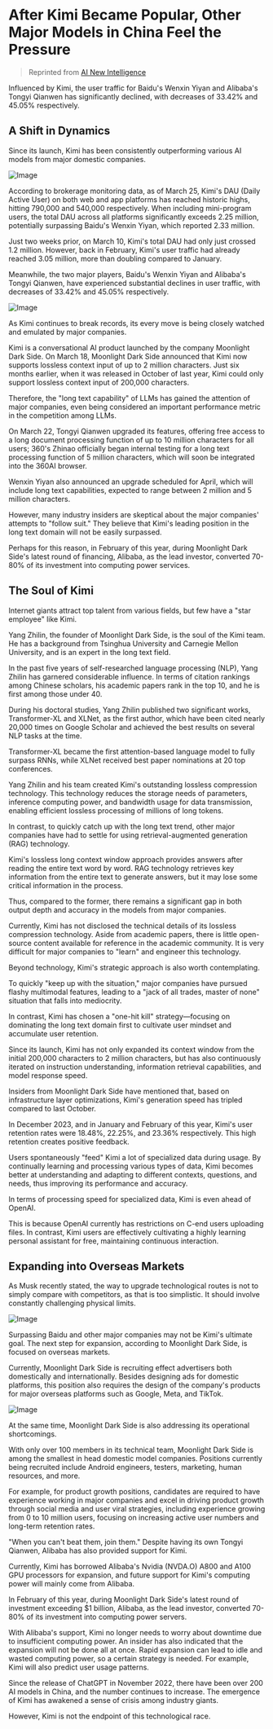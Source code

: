 # After Kimi Became Popular, Other Major Models in China Feel the Pressure

> Reprinted from [AI New Intelligence](https://mp.weixin.qq.com/s/NzynvwHkikXAyKsyljRJGg)

Influenced by Kimi, the user traffic for Baidu's Wenxin Yiyan and Alibaba's Tongyi Qianwen has significantly declined, with decreases of 33.42% and 45.05% respectively.

## A Shift in Dynamics

Since its launch, Kimi has been consistently outperforming various AI models from major domestic companies.

![Image](./images/after01.png)

According to brokerage monitoring data, as of March 25, Kimi's DAU (Daily Active User) on both web and app platforms has reached historic highs, hitting 790,000 and 540,000 respectively. When including mini-program users, the total DAU across all platforms significantly exceeds 2.25 million, potentially surpassing Baidu's Wenxin Yiyan, which reported 2.33 million.

Just two weeks prior, on March 10, Kimi's total DAU had only just crossed 1.2 million. However, back in February, Kimi's user traffic had already reached 3.05 million, more than doubling compared to January.

Meanwhile, the two major players, Baidu's Wenxin Yiyan and Alibaba's Tongyi Qianwen, have experienced substantial declines in user traffic, with decreases of 33.42% and 45.05% respectively.

![Image](./images/after02.png)

As Kimi continues to break records, its every move is being closely watched and emulated by major companies.

Kimi is a conversational AI product launched by the company Moonlight Dark Side. On March 18, Moonlight Dark Side announced that Kimi now supports lossless context input of up to 2 million characters. Just six months earlier, when it was released in October of last year, Kimi could only support lossless context input of 200,000 characters.

Therefore, the "long text capability" of LLMs has gained the attention of major companies, even being considered an important performance metric in the competition among LLMs.

On March 22, Tongyi Qianwen upgraded its features, offering free access to a long document processing function of up to 10 million characters for all users; 360's Zhinao officially began internal testing for a long text processing function of 5 million characters, which will soon be integrated into the 360AI browser.

Wenxin Yiyan also announced an upgrade scheduled for April, which will include long text capabilities, expected to range between 2 million and 5 million characters.

However, many industry insiders are skeptical about the major companies' attempts to "follow suit." They believe that Kimi's leading position in the long text domain will not be easily surpassed.

Perhaps for this reason, in February of this year, during Moonlight Dark Side's latest round of financing, Alibaba, as the lead investor, converted 70-80% of its investment into computing power services.

## The Soul of Kimi

Internet giants attract top talent from various fields, but few have a "star employee" like Kimi.

Yang Zhilin, the founder of Moonlight Dark Side, is the soul of the Kimi team. He has a background from Tsinghua University and Carnegie Mellon University, and is an expert in the long text field.

In the past five years of self-researched language processing (NLP), Yang Zhilin has garnered considerable influence. In terms of citation rankings among Chinese scholars, his academic papers rank in the top 10, and he is first among those under 40.

During his doctoral studies, Yang Zhilin published two significant works, Transformer-XL and XLNet, as the first author, which have been cited nearly 20,000 times on Google Scholar and achieved the best results on several NLP tasks at the time.

Transformer-XL became the first attention-based language model to fully surpass RNNs, while XLNet received best paper nominations at 20 top conferences.

Yang Zhilin and his team created Kimi's outstanding lossless compression technology. This technology reduces the storage needs of parameters, inference computing power, and bandwidth usage for data transmission, enabling efficient lossless processing of millions of long tokens.

In contrast, to quickly catch up with the long text trend, other major companies have had to settle for using retrieval-augmented generation (RAG) technology.

Kimi's lossless long context window approach provides answers after reading the entire text word by word. RAG technology retrieves key information from the entire text to generate answers, but it may lose some critical information in the process.

Thus, compared to the former, there remains a significant gap in both output depth and accuracy in the models from major companies.

Currently, Kimi has not disclosed the technical details of its lossless compression technology. Aside from academic papers, there is little open-source content available for reference in the academic community. It is very difficult for major companies to "learn" and engineer this technology.

Beyond technology, Kimi's strategic approach is also worth contemplating.

To quickly "keep up with the situation," major companies have pursued flashy multimodal features, leading to a "jack of all trades, master of none" situation that falls into mediocrity.

In contrast, Kimi has chosen a "one-hit kill" strategy—focusing on dominating the long text domain first to cultivate user mindset and accumulate user retention.

Since its launch, Kimi has not only expanded its context window from the initial 200,000 characters to 2 million characters, but has also continuously iterated on instruction understanding, information retrieval capabilities, and model response speed.

Insiders from Moonlight Dark Side have mentioned that, based on infrastructure layer optimizations, Kimi's generation speed has tripled compared to last October.

In December 2023, and in January and February of this year, Kimi's user retention rates were 18.48%, 22.25%, and 23.36% respectively. This high retention creates positive feedback.

Users spontaneously "feed" Kimi a lot of specialized data during usage. By continually learning and processing various types of data, Kimi becomes better at understanding and adapting to different contexts, questions, and needs, thus improving its performance and accuracy.

In terms of processing speed for specialized data, Kimi is even ahead of OpenAI.

This is because OpenAI currently has restrictions on C-end users uploading files. In contrast, Kimi users are effectively cultivating a highly learning personal assistant for free, maintaining continuous interaction.

## Expanding into Overseas Markets

As Musk recently stated, the way to upgrade technological routes is not to simply compare with competitors, as that is too simplistic. It should involve constantly challenging physical limits.

![Image](./images/after03.png)

Surpassing Baidu and other major companies may not be Kimi's ultimate goal. The next step for expansion, according to Moonlight Dark Side, is focused on overseas markets.

Currently, Moonlight Dark Side is recruiting effect advertisers both domestically and internationally. Besides designing ads for domestic platforms, this position also requires the design of the company's products for major overseas platforms such as Google, Meta, and TikTok.

![Image](./images/after04.png)

At the same time, Moonlight Dark Side is also addressing its operational shortcomings.

With only over 100 members in its technical team, Moonlight Dark Side is among the smallest in head domestic model companies. Positions currently being recruited include Android engineers, testers, marketing, human resources, and more.

For example, for product growth positions, candidates are required to have experience working in major companies and excel in driving product growth through social media and user viral strategies, including experience growing from 0 to 10 million users, focusing on increasing active user numbers and long-term retention rates.

"When you can't beat them, join them." Despite having its own Tongyi Qianwen, Alibaba has also provided support for Kimi.

Currently, Kimi has borrowed Alibaba's Nvidia (NVDA.O) A800 and A100 GPU processors for expansion, and future support for Kimi's computing power will mainly come from Alibaba.

In February of this year, during Moonlight Dark Side's latest round of investment exceeding $1 billion, Alibaba, as the lead investor, converted 70-80% of its investment into computing power servers.

With Alibaba's support, Kimi no longer needs to worry about downtime due to insufficient computing power. An insider has also indicated that the expansion will not be done all at once. Rapid expansion can lead to idle and wasted computing power, so a certain strategy is needed. For example, Kimi will also predict user usage patterns.

Since the release of ChatGPT in November 2022, there have been over 200 AI models in China, and the number continues to increase. The emergence of Kimi has awakened a sense of crisis among industry giants.

However, Kimi is not the endpoint of this technological race.
